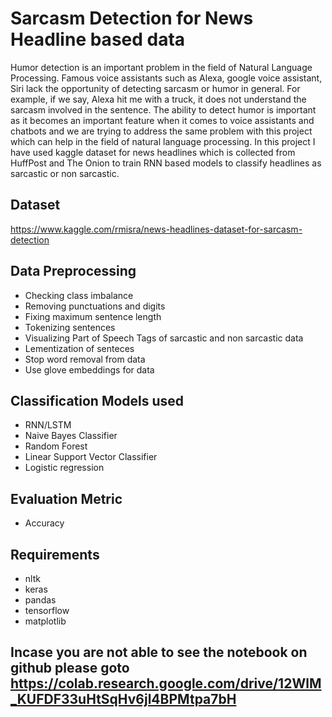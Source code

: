 # Sarcasm Detection for News Headline based data


Humor detection is an important problem in the field of Natural Language Processing. Famous voice assistants such
as Alexa, google voice assistant, Siri lack the opportunity of detecting sarcasm or humor in general. For example, if we
say, Alexa hit me with a truck, it does not understand the sarcasm involved in the sentence. The ability to detect humor
is important as it becomes an important feature when it comes to voice assistants and chatbots and we are trying to address
the same problem with this project which can help in the field of natural language processing. In this project I have used kaggle dataset for news headlines which is collected from HuffPost and The Onion to train RNN based models to classify headlines as sarcastic or non sarcastic.

## Dataset

https://www.kaggle.com/rmisra/news-headlines-dataset-for-sarcasm-detection


## Data Preprocessing

* Checking class imbalance
* Removing punctuations and digits
* Fixing maximum sentence length
* Tokenizing sentences
* Visualizing Part of Speech Tags of sarcastic and non sarcastic data
* Lementization of senteces
* Stop word removal from data
* Use glove embeddings for data

## Classification Models used

* RNN/LSTM
* Naive Bayes Classifier
* Random Forest
* Linear Support Vector Classifier
* Logistic regression


## Evaluation Metric

* Accuracy


## Requirements

* nltk
* keras
* pandas
* tensorflow
* matplotlib


## Incase you are not able to see the notebook on github please goto https://colab.research.google.com/drive/12WlM_KUFDF33uHtSqHv6jl4BPMtpa7bH


